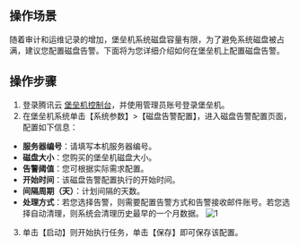## 操作场景

随着审计和运维记录的增加，堡垒机系统磁盘容量有限，为了避免系统磁盘被占满，建议您配置磁盘告警。下面将为您详细介绍如何在堡垒机上配置磁盘告警。

## 操作步骤

1. 登录腾讯云 [堡垒机控制台](https://console.cloud.tencent.com/cds/dasb)，并使用管理员账号登录堡垒机。
2. 在堡垒机系统单击【系统参数】>【磁盘告警配置】，进入磁盘告警配置页面，配置如下信息：
 - **服务器编号**：请填写本机服务器编号。
 - **磁盘大小**：您购买的堡垒机磁盘大小。
 - **告警阈值**：您可根据实际需求配置。
 - **开始时间**：该磁盘告警配置执行的开始时间。
 - **间隔周期（天）**：计划间隔的天数。
 - **处理方式**：若您选择告警，则需要配置告警方式和告警接收邮件账号。若您选择自动清理，则系统会清理历史最早的一个月数据。
![1](https://main.qcloudimg.com/raw/a9a145b683ec13f51204a95ee7998f2d.png)
3. 单击【启动】则开始执行任务，单击【保存】即可保存该配置。
